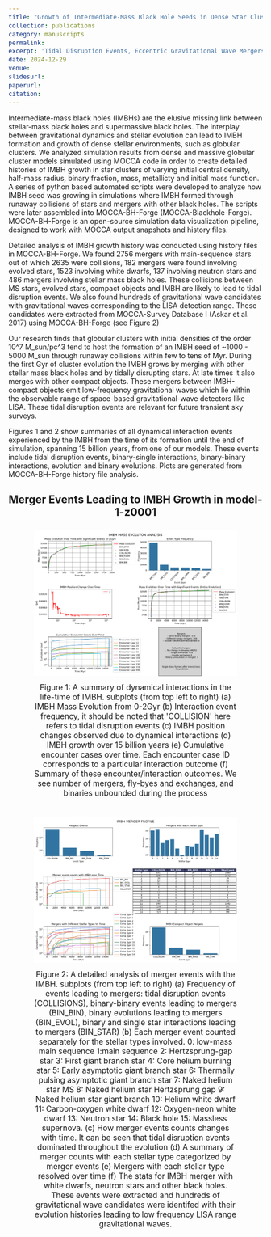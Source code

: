 ```yaml
---
title: "Growth of Intermediate-Mass Black Hole Seeds in Dense Star Clusters (in-prep)"
collection: publications
category: manuscripts
permalink: 
excerpt: 'Tidal Disruption Events, Eccentric Gravitational Wave Mergers, and Light Intermediate- Mass Ratio Inspirals'
date: 2024-12-29
venue: 
slidesurl: 
paperurl: 
citation: 
---
```

<!-- ---
title: "Paper Title Number 3"
collection: publications
category: manuscripts
permalink: /publication/2015-10-01-paper-title-number-3
excerpt: 'This paper is about the number 3. The number 4 is left for future work.'
date: 2015-10-01
venue: 'Journal 1'
slidesurl: 'http://academicpages.github.io/files/slides3.pdf'
paperurl: 'http://academicpages.github.io/files/paper3.pdf'
citation: 'Your Name, You. (2015). &quot;Paper Title Number 3.&quot; <i>Journal 1</i>. 1(3).'
--- -->

Intermediate-mass black holes (IMBHs) are the elusive missing link between stellar-mass black holes and supermassive black holes. The interplay between gravitational dynamics and stellar evolution can lead to IMBH formation and growth of dense stellar environments, such as globular clusters. We analyzed simulation results from dense and massive globular cluster models simulated using MOCCA code in order to create detailed histories of IMBH growth in star clusters of varying initial central density, half-mass radius, binary fraction, mass, metallicty and initial mass function. A series of python based automated scripts were developed to analyze how IMBH seed was growing in simulations where IMBH formed through runaway collisions of stars and mergers with other black holes. The scripts were later assembled into MOCCA-BH-Forge (MOCCA-Blackhole-Forge). MOCCA-BH-Forge is an open-source simulation data visualization pipeline, designed to work with MOCCA output snapshots and history files. 

Detailed analysis of IMBH growth history was conducted using history files in MOCCA-BH-Forge. We found 2756 mergers with main-sequence stars out of which 2635 were collisions, 182 mergers were found involving evolved stars, 1523 involving white dwarfs, 137 involving neutron stars and 486 mergers involving stellar mass black holes. These collisions between MS stars, evolved stars, compact objects and IMBH are likely to lead to tidal disruption events. We also found hundreds of gravitational wave candidates with gravitational waves corresponding to the LISA detection range. These candidates were extracted from MOCCA-Survey Database I (Askar et al. 2017) using MOCCA-BH-Forge (see Figure 2)


Our research finds that globular clusters with initial densities of the order 10^7 M_sun/pc^3 tend to host the formation of an IMBH seed of ~1000 - 5000 M_sun through runaway collisions within few to tens of Myr. During the first Gyr of cluster evolution the IMBH grows by merging with other stellar mass black holes and by tidally disrupting stars.  At late times it also merges with other compact objects. These mergers between IMBH-compact objects emit low-frequency gravitational waves which lie within the observable range of space-based gravitational-wave detectors like LISA. These tidal disruption events are relevant for future transient sky surveys. 



Figures 1 and 2 show summaries of all dynamical interaction events experienced by the IMBH from the time of its formation until the end of simulation, spanning 15 billion years, from one of our models. These events include tidal disruption events, binary-single interactions, binary-binary interactions, evolution and binary evolutions. Plots are generated from MOCCA-BH-Forge history file analysis. 



<h2 style="text-align: center; font-size: 1.5em; font-weight: bold; margin-bottom: 5px;">Merger Events Leading to IMBH Growth in model-1-z0001</h2>
<div style="display: flex; flex-direction: column; align-items: center; margin: 10px;">
    <figure style="text-align: center; flex: 1; max-width: 100%;">
        <img src="/images/subplots1.png" alt="Phase-folded lightcurve from Tarleton" style="width: 100%; max-width: 1800px; height: auto;"/>
        <figcaption style="margin-top: 10px; font-size: 1.1em;">Figure 1: A summary of dynamical interactions in the life-time of IMBH. subplots (from top left to right) (a) IMBH Mass Evolution from 0-2Gyr (b) Interaction event frequency, it should be noted that 'COLLISION' here refers to tidal disruption events (c) IMBH position changes observed due to dynamical interactions (d) IMBH growth over 15 billion years (e) Cumulative encounter cases over time. Each encounter case ID corresponds to a particular interaction outcome (f) Summary of these encounter/interaction outcomes. We see number of mergers, fly-byes and exchanges, and binaries unbounded during the process  </figcaption>
    </figure>
</div>
<div style="display: flex; flex-direction: column; align-items: center; margin: 10px;">
    <figure style="text-align: center;">
        <img src="/images/subplots2.png" alt="Phase-folded lightcurve from Tarleton" style="width: 100%; max-width: 1800px; height: auto;"/>
        <figcaption style="margin-top: 10px; font-size: 1.1em;">Figure 2: A detailed analysis of merger events with the IMBH. subplots (from top left to right) (a) Frequency of events leading to mergers: tidal disruption events (COLLISIONS), binary-binary events leading to mergers (BIN_BIN), binary evolutions leading to mergers (BIN_EVOL), binary and single star interactions leading to mergers (BIN_STAR) (b) Each merger event counted separately for the stellar types involved. 0: low-mass main sequence 1:main sequence 2: Hertzsprung-gap star 3: First giant branch star 4: Core helium burning star 5: Early asymptotic giant branch star 6: Thermally pulsing asymptotic giant branch star 7: Naked helium star MS 8: Naked helium star Hertzsprung gap 9: Naked helium star giant branch 10: Helium white dwarf 11: Carbon-oxygen white dwarf 12: Oxygen-neon white dwarf 13: Neutron star 14: Black hole 15: Massless supernova. (c) How merger events counts changes with time. It can be seen that tidal disruption events dominated throughout the evolution (d) A summary of merger counts with each stellar type categorized by merger events (e) Mergers with each stellar type resolved over time (f) The stats for IMBH merger with white dwarfs, neutron stars and other black holes. These events were extracted and hundreds of gravitational wave candidates were identifed with their evolution histories leading to low frequency LISA range gravitational waves.
 </figcaption>
    </figure>
</div>


